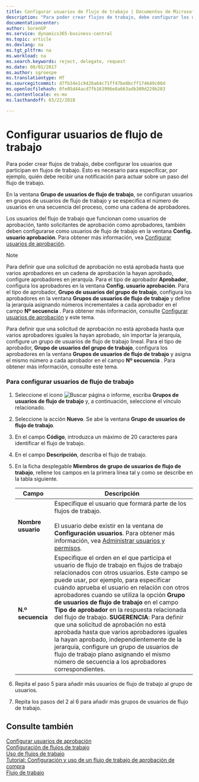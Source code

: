 ```yaml
---
title: Configurar usuarios de flujo de trabajo | Documentos de Microsoft
description: "Para poder crear flujos de trabajo, debe configurar los usuarios que participan en flujos de trabajo. Esto es necesario para especificar, por ejemplo, quién debe recibir una notificación para actuar sobre un paso del flujo de trabajo."
documentationcenter: 
author: SorenGP
ms.service: dynamics365-business-central
ms.topic: article
ms.devlang: na
ms.tgt_pltfrm: na
ms.workload: na
ms.search.keywords: reject, delegate, request
ms.date: 08/01/2017
ms.author: sgroespe
ms.translationtype: HT
ms.sourcegitcommit: d7fb34e1c9428a64c71ff47be8bcff174649c00d
ms.openlocfilehash: 0fe05d44acd7fb163996e8a663adb309d229b203
ms.contentlocale: es-mx
ms.lasthandoff: 03/22/2018

---
```

# <a name="set-up-workflow-users"></a>Configurar usuarios de flujo de trabajo
Para poder crear flujos de trabajo, debe configurar los usuarios que participan en flujos de trabajo. Esto es necesario para especificar, por ejemplo, quién debe recibir una notificación para actuar sobre un paso del flujo de trabajo.  

En la ventana **Grupo de usuarios de flujo de trabajo**, se configuran usuarios en grupos de usuarios de flujo de trabajo y se especifica el número de usuarios en una secuencia del proceso, como una cadena de aprobadores.  

Los usuarios del flujo de trabajo que funcionan como usuarios de aprobación, tanto solicitantes de aprobación como aprobadores, también deben configurarse como usuarios de flujo de trabajo en la ventana **Config. usuario aprobación**. Para obtener más información, vea [Configurar usuarios de aprobación](across-how-to-set-up-approval-users.md).  

> [!NOTE]  
>  Para definir que una solicitud de aprobación no está aprobada hasta que varios aprobadores en un cadena de aprobación la hayan aprobado, configure aprobadores en jerarquía. Para el tipo de aprobador **Aprobador**, configura los aprobadores en la ventana **Config. usuario aprobación**. Para el tipo de aprobador, **Grupo de usuarios del grupo de trabajo**, configura los aprobadores en la ventana **Grupos de usuarios de flujo de trabajo** y define la jerarquía asignando números incrementales a cada aprobador en el campo **Nº secuencia** . Para obtener más información, consulte [Configurar usuarios de aprobación](across-how-to-set-up-approval-users.md) y este tema.  
>   
>  Para definir que una solicitud de aprobación no está aprobada hasta que varios aprobadores iguales la hayan aprobado, sin importar la jerarquía, configure un grupo de usuarios de flujo de trabajo lineal. Para el tipo de aprobador, **Grupo de usuarios del grupo de trabajo**, configura los aprobadores en la ventana **Grupos de usuarios de flujo de trabajo** y asigna el mismo número a cada aprobador en el campo **Nº secuencia** . Para obtener más información, consulte este tema.  

### <a name="to-set-up-a-workflow-user"></a>Para configurar usuarios de flujo de trabajo  

1. Seleccione el icono ![Buscar página o informe](media/ui-search/search_small.png "icono Buscar página o informe"), escriba **Grupos de usuarios de flujo de trabajo** y, a continuación, seleccione el vínculo relacionado.  
2. Seleccione la acción **Nuevo**. Se abe la ventana **Grupo de usuarios de flujo de trabajo**.  
3. En el campo **Código**, introduzca un máximo de 20 caracteres para identificar el flujo de trabajo.  
4. En el campo **Descripción**, describa el flujo de trabajo.  
5. En la ficha desplegable **Miembros de grupo de usuarios de flujo de trabajo**, rellene los campos en la primera línea tal y como se describe en la tabla siguiente.  

    |Campo|Descripción|  
    |---------------------------------|---------------------------------------|  
    |**Nombre usuario**|Especifique el usuario que formará parte de los flujos de trabajo.<br /><br /> El usuario debe existir en la ventana de **Configuración usuarios**. Para obtener más información, vea [Administrar usuarios y permisos](ui-how-users-permissions.md).|  
    |**N.º secuencia**|Especifique el orden en el que participa el usuario de flujo de trabajo en flujos de trabajo relacionados con otros usuarios. Este campo se puede usar, por ejemplo, para especificar cuándo aprueba el usuario en relación con otros aprobadores cuando se utiliza la opción **Grupo de usuarios de flujo de trabajo** en el campo **Tipo de aprobador** en la respuesta relacionada del flujo de trabajo. **SUGERENCIA**: Para definir que una solicitud de aprobación no está aprobada hasta que varios aprobadores iguales la hayan aprobado, independientemente de la jerarquía, configure un grupo de usuarios de flujo de trabajo plano asignando el mismo número de secuencia a los aprobadores correspondientes.|  
6. Repita el paso 5 para añadir más usuarios de flujo de trabajo al grupo de usuarios.  
7. Repita los pasos del 2 al 6 para añadir más grupos de usuarios de flujo de trabajo.  

## <a name="see-also"></a>Consulte también  
[Configurar usuarios de aprobación](across-how-to-set-up-approval-users.md)   
[Configuración de flujos de trabajo](across-set-up-workflows.md)   
[Uso de flujos de trabajo](across-use-workflows.md)   
[Tutorial: Configuración y uso de un flujo de trabajo de aprobación de compra](walkthrough-setting-up-and-using-a-purchase-approval-workflow.md)   
[Flujo de trabajo](across-workflow.md)   

